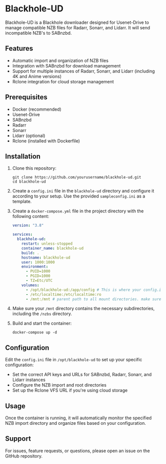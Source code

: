 # Blackhole-UD

Blackhole-UD is a Blackhole downloader designed for Usenet-Drive to manage compatible NZB files for Radarr, Sonarr, and Lidarr.
It will send incompatible NZB's to SABnzbd.

## Features

- Automatic import and organization of NZB files
- Integration with SABnzbd for download management
- Support for multiple instances of Radarr, Sonarr, and Lidarr (including 4K and Anime versions)
- Rclone integration for cloud storage management

## Prerequisites

- Docker (recommended)
- Usenet-Drive
- SABnzbd
- Radarr
- Sonarr
- Lidarr (optional)
- Rclone (installed with Dockerfile)

## Installation

1. Clone this repository:
   ```
   git clone https://github.com/yourusername/blackhole-ud.git
   cd blackhole-ud
   ```

2. Create a `config.ini` file in the `blackhole-ud` directory and configure it according to your setup. Use the provided `sampleconfig.ini` as a template.

3. Create a `docker-compose.yml` file in the project directory with the following content:
   ```yaml
   version: "3.8"

   services:
     blackhole-ud:
       restart: unless-stopped
       container_name: blackhole-ud
       build: .
       hostname: blackhole-ud
       user: 1000:1000
       environment:
         - PUID=1000
         - PGID=1000
         - TZ=Etc/UTC
       volumes:
         - /opt/blackhole-ud:/app/config # This is where your config.ini file is located
         - /etc/localtime:/etc/localtime:ro
         - /mnt:/mnt # parent path to all mount directories. make sure /nzbs directory is within here too
   ```

4. Make sure your `/mnt` directory contains the necessary subdirectories, including the `/nzbs` directory.

5. Build and start the container:
   ```
   docker-compose up -d
   ```

## Configuration

Edit the `config.ini` file in `/opt/blackhole-ud` to set up your specific configuration:

- Set the correct API keys and URLs for SABnzbd, Radarr, Sonarr, and Lidarr instances
- Configure the NZB import and root directories
- Set up the Rclone VFS URL if you're using cloud storage

## Usage

Once the container is running, it will automatically monitor the specified NZB import directory and organize files based on your configuration.

## Support

For issues, feature requests, or questions, please open an issue on the GitHub repository.
